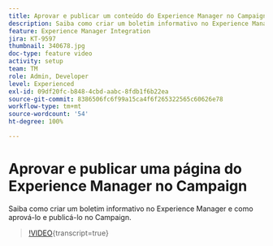 ```yaml
---
title: Aprovar e publicar um conteúdo do Experience Manager no Campaign
description: Saiba como criar um boletim informativo no Experience Manager e como aprová-lo e publicá-lo no Campaign.
feature: Experience Manager Integration
jira: KT-9597
thumbnail: 340678.jpg
doc-type: feature video
activity: setup
team: TM
role: Admin, Developer
level: Experienced
exl-id: 09df20fc-b848-4cbd-aabc-8fdb1f6b22ea
source-git-commit: 8386506fc6f99a15ca4f6f265322565c60626e78
workflow-type: tm+mt
source-wordcount: '54'
ht-degree: 100%

---
```


# Aprovar e publicar uma página do Experience Manager no Campaign

Saiba como criar um boletim informativo no Experience Manager e como aprová-lo e publicá-lo no Campaign.

>[!VIDEO](https://video.tv.adobe.com/v/340678?quality=12&learn=on){transcript=true}

